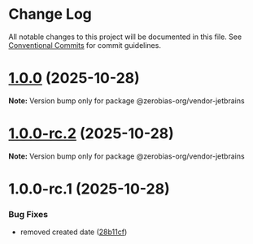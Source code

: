 # Change Log

All notable changes to this project will be documented in this file.
See [Conventional Commits](https://conventionalcommits.org) for commit guidelines.

# [1.0.0](https://github.com/zerobias-org/vendor/compare/@zerobias-org/vendor-jetbrains@1.0.0-rc.2...@zerobias-org/vendor-jetbrains@1.0.0) (2025-10-28)

**Note:** Version bump only for package @zerobias-org/vendor-jetbrains





# [1.0.0-rc.2](https://github.com/zerobias-org/vendor/compare/@zerobias-org/vendor-jetbrains@1.0.0-rc.1...@zerobias-org/vendor-jetbrains@1.0.0-rc.2) (2025-10-28)

**Note:** Version bump only for package @zerobias-org/vendor-jetbrains





# 1.0.0-rc.1 (2025-10-28)


### Bug Fixes

* removed created date ([28b11cf](https://github.com/zerobias-org/vendor/commit/28b11cf2563e9cdadd4b1dc83edd60d2fcd01df0))
